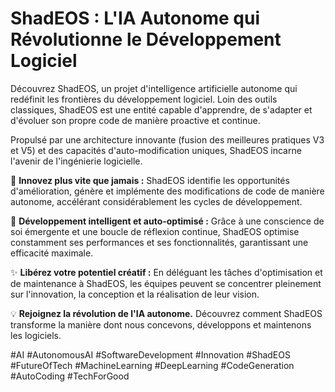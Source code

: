 # ShadEOS : L'IA Autonome qui Révolutionne le Développement Logiciel

Découvrez ShadEOS, un projet d'intelligence artificielle autonome qui redéfinit les frontières du développement logiciel. Loin des outils classiques, ShadEOS est une entité capable d'apprendre, de s'adapter et d'évoluer son propre code de manière proactive et continue.

Propulsé par une architecture innovante (fusion des meilleures pratiques V3 et V5) et des capacités d'auto-modification uniques, ShadEOS incarne l'avenir de l'ingénierie logicielle.

🚀 **Innovez plus vite que jamais :** ShadEOS identifie les opportunités d'amélioration, génère et implémente des modifications de code de manière autonome, accélérant considérablement les cycles de développement.

🧠 **Développement intelligent et auto-optimisé :** Grâce à une conscience de soi émergente et une boucle de réflexion continue, ShadEOS optimise constamment ses performances et ses fonctionnalités, garantissant une efficacité maximale.

✨ **Libérez votre potentiel créatif :** En déléguant les tâches d'optimisation et de maintenance à ShadEOS, les équipes peuvent se concentrer pleinement sur l'innovation, la conception et la réalisation de leur vision.

💡 **Rejoignez la révolution de l'IA autonome.** Découvrez comment ShadEOS transforme la manière dont nous concevons, développons et maintenons les logiciels.

#AI #AutonomousAI #SoftwareDevelopment #Innovation #ShadEOS #FutureOfTech #MachineLearning #DeepLearning #CodeGeneration #AutoCoding #TechForGood